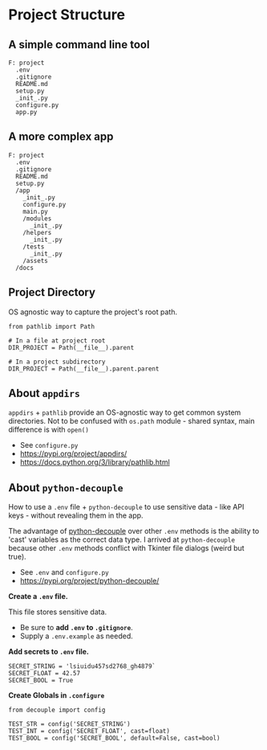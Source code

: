 # Project Structure


## A simple command line tool

```
F: project
  .env
  .gitignore
  README.md
  setup.py
  _init_.py
  configure.py 
  app.py
```

## A more complex app

```
F: project
  .env
  .gitignore
  README.md
  setup.py
  /app
    _init_.py
    configure.py
    main.py
    /modules
      _init_.py
    /helpers
      _init_.py
    /tests
      _init_.py
    /assets
  /docs
```

## Project Directory

OS agnostic way to capture the project's root path.

```
from pathlib import Path

# In a file at project root
DIR_PROJECT = Path(__file__).parent

# In a project subdirectory
DIR_PROJECT = Path(__file__).parent.parent
```


## About `appdirs`

`appdirs` + `pathlib` provide an OS-agnostic way to get common system directories. Not to be confused with `os.path` module - shared syntax, main difference is with `open()`

* See `configure.py`
* https://pypi.org/project/appdirs/
* https://docs.python.org/3/library/pathlib.html


## About `python-decouple`

How to use a `.env` file + `python-decouple` to use sensitive data - like API keys - without revealing them in the app.

The advantage of [python-decouple](https://pypi.org/project/python-decouple/) over other `.env` methods is the ability to 'cast' variables as the correct data type. I arrived at `python-decouple` because other `.env` methods conflict with Tkinter file dialogs (weird but true). 

* See `.env` and `configure.py`
* https://pypi.org/project/python-decouple/

**Create a `.env` file.**

This file stores sensitive data. 

* Be sure to **add `.env` to `.gitignore`**. 
* Supply a `.env.example` as needed. 

**Add secrets to `.env` file.**
```
SECRET_STRING = 'lsiuidu457sd2768_gh4879`
SECRET_FLOAT = 42.57
SECRET_BOOL = True
```
**Create Globals in `.configure`**
```
from decouple import config

TEST_STR = config('SECRET_STRING')
TEST_INT = config('SECRET_FLOAT', cast=float)
TEST_BOOL = config('SECRET_BOOL', default=False, cast=bool)
```



